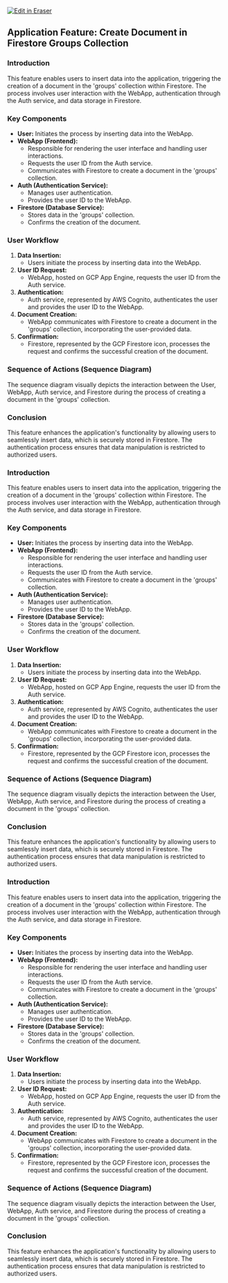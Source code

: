 <p><a target="_blank" href="https://app.eraser.io/workspace/C8YClxFWJBptQbxHGCQ9" id="edit-in-eraser-github-link"><img alt="Edit in Eraser" src="https://firebasestorage.googleapis.com/v0/b/second-petal-295822.appspot.com/o/images%2Fgithub%2FOpen%20in%20Eraser.svg?alt=media&amp;token=968381c8-a7e7-472a-8ed6-4a6626da5501"></a></p>

## Application Feature: Create Document in Firestore Groups Collection
### Introduction
This feature enables users to insert data into the application, triggering the creation of a document in the 'groups' collection within Firestore. The process involves user interaction with the WebApp, authentication through the Auth service, and data storage in Firestore.

### Key Components
- **User:** Initiates the process by inserting data into the WebApp.
- **WebApp (Frontend):**
    - Responsible for rendering the user interface and handling user interactions.
    - Requests the user ID from the Auth service.
    - Communicates with Firestore to create a document in the 'groups' collection.
- **Auth (Authentication Service):**
    - Manages user authentication.
    - Provides the user ID to the WebApp.
- **Firestore (Database Service):**
    - Stores data in the 'groups' collection.
    - Confirms the creation of the document.
### User Workflow
1. **Data Insertion:**
    - Users initiate the process by inserting data into the WebApp.
2. **User ID Request:**
    - WebApp, hosted on GCP App Engine, requests the user ID from the Auth service.
3. **Authentication:**
    - Auth service, represented by AWS Cognito, authenticates the user and provides the user ID to the WebApp.
4. **Document Creation:**
    - WebApp communicates with Firestore to create a document in the 'groups' collection, incorporating the user-provided data.
5. **Confirmation:**
    - Firestore, represented by the GCP Firestore icon, processes the request and confirms the successful creation of the document.
### Sequence of Actions (Sequence Diagram)
The sequence diagram visually depicts the interaction between the User, WebApp, Auth service, and Firestore during the process of creating a document in the 'groups' collection.

### Conclusion
This feature enhances the application's functionality by allowing users to seamlessly insert data, which is securely stored in Firestore. The authentication process ensures that data manipulation is restricted to authorized users.

### Introduction
This feature enables users to insert data into the application, triggering the creation of a document in the 'groups' collection within Firestore. The process involves user interaction with the WebApp, authentication through the Auth service, and data storage in Firestore.

### Key Components
- **User:** Initiates the process by inserting data into the WebApp.
- **WebApp (Frontend):**
    - Responsible for rendering the user interface and handling user interactions.
    - Requests the user ID from the Auth service.
    - Communicates with Firestore to create a document in the 'groups' collection.
- **Auth (Authentication Service):**
    - Manages user authentication.
    - Provides the user ID to the WebApp.
- **Firestore (Database Service):**
    - Stores data in the 'groups' collection.
    - Confirms the creation of the document.
### User Workflow
1. **Data Insertion:**
    - Users initiate the process by inserting data into the WebApp.
2. **User ID Request:**
    - WebApp, hosted on GCP App Engine, requests the user ID from the Auth service.
3. **Authentication:**
    - Auth service, represented by AWS Cognito, authenticates the user and provides the user ID to the WebApp.
4. **Document Creation:**
    - WebApp communicates with Firestore to create a document in the 'groups' collection, incorporating the user-provided data.
5. **Confirmation:**
    - Firestore, represented by the GCP Firestore icon, processes the request and confirms the successful creation of the document.
### Sequence of Actions (Sequence Diagram)
The sequence diagram visually depicts the interaction between the User, WebApp, Auth service, and Firestore during the process of creating a document in the 'groups' collection.

### Conclusion
This feature enhances the application's functionality by allowing users to seamlessly insert data, which is securely stored in Firestore. The authentication process ensures that data manipulation is restricted to authorized users.

### Introduction
This feature enables users to insert data into the application, triggering the creation of a document in the 'groups' collection within Firestore. The process involves user interaction with the WebApp, authentication through the Auth service, and data storage in Firestore.

### Key Components
- **User:** Initiates the process by inserting data into the WebApp.
- **WebApp (Frontend):**
    - Responsible for rendering the user interface and handling user interactions.
    - Requests the user ID from the Auth service.
    - Communicates with Firestore to create a document in the 'groups' collection.
- **Auth (Authentication Service):**
    - Manages user authentication.
    - Provides the user ID to the WebApp.
- **Firestore (Database Service):**
    - Stores data in the 'groups' collection.
    - Confirms the creation of the document.
### User Workflow
1. **Data Insertion:**
    - Users initiate the process by inserting data into the WebApp.
2. **User ID Request:**
    - WebApp, hosted on GCP App Engine, requests the user ID from the Auth service.
3. **Authentication:**
    - Auth service, represented by AWS Cognito, authenticates the user and provides the user ID to the WebApp.
4. **Document Creation:**
    - WebApp communicates with Firestore to create a document in the 'groups' collection, incorporating the user-provided data.
5. **Confirmation:**
    - Firestore, represented by the GCP Firestore icon, processes the request and confirms the successful creation of the document.
### Sequence of Actions (Sequence Diagram)
The sequence diagram visually depicts the interaction between the User, WebApp, Auth service, and Firestore during the process of creating a document in the 'groups' collection.

### Conclusion
This feature enhances the application's functionality by allowing users to seamlessly insert data, which is securely stored in Firestore. The authentication process ensures that data manipulation is restricted to authorized users.


<!--- Eraser file: https://app.eraser.io/workspace/C8YClxFWJBptQbxHGCQ9 --->